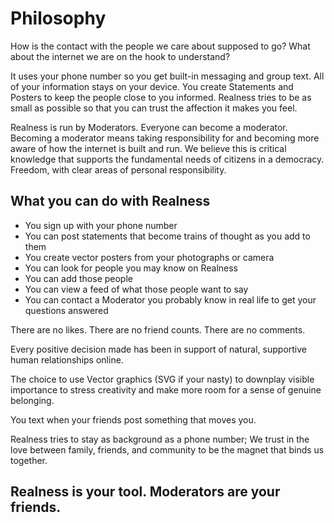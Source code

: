 # Philosophy
How is the contact with the people we care about supposed to go?  What about the internet we are on the hook to understand?

It uses your phone number so you get built-in messaging and group text.  All of your information stays on your device. You create Statements and Posters to keep the people close to you informed. Realness tries to be as small as possible so that you can trust the affection it makes you feel.

Realness is run by Moderators. Everyone can become a moderator.  Becoming a moderator means taking responsibility for and becoming more aware of how the internet is built and run. We believe this is critical knowledge that supports the fundamental needs of citizens in a democracy. Freedom, with clear areas of personal responsibility.

## What you can do with Realness

- You sign up with your phone number
- You can post statements that become trains of thought as you add to them
- You create vector posters from your photographs or camera
- You can look for people you may know on Realness
- You can add those people  
- You can view a feed of what those people want to say
- You can contact a Moderator you probably know in real life to get your questions answered

There are no likes. There are no friend counts. There are no comments.

Every positive decision made has been in support of natural, supportive human relationships online.

The choice to use Vector graphics (SVG if your nasty) to downplay visible importance to stress creativity and make more room for a sense of genuine belonging.

You text when your friends post something that moves you.

Realness tries to stay as background as a phone number; We trust in the love between family, friends, and community to be the magnet that binds us together.

## Realness is your tool. Moderators are your friends.
